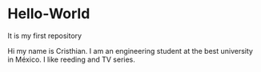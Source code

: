 # Hello-World
It is my first repository 


Hi my name is Cristhian. I am an engineering student at the best university in México. I like reeding and TV series.
